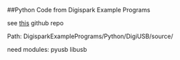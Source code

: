 ##Python Code from Digispark Example Programs

see [this](https://github.com/digistump/DigisparkExamplePrograms) github repo

Path: DigisparkExamplePrograms/Python/DigiUSB/source/

need modules:
pyusb
libusb
